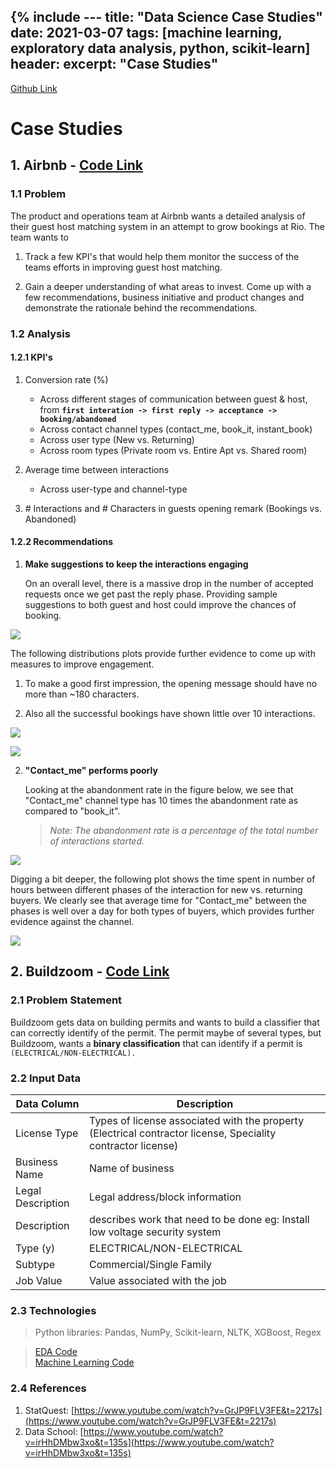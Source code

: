 {% include ---
title: "Data Science Case Studies"
date: 2021-03-07
tags: [machine learning, exploratory data analysis, python, scikit-learn]
header:
excerpt: "Case Studies"
---

<a href="https://github.com/NikhilSawal/data_science_case_studies" target="_blank">Github Link</a>

# Case Studies

## 1. Airbnb - [Code Link](https://github.com/NikhilSawal/data_science_case_studies/tree/master/airbnb/plots)

### 1.1 Problem
The product and operations team at Airbnb wants a detailed analysis of their guest host matching system in an attempt to grow bookings at Rio. The team wants to
1. Track a few KPI's that would help them monitor the success of the teams efforts in improving guest host matching.

2. Gain a deeper understanding of what areas to invest. Come up with a few recommendations, business initiative and product changes and demonstrate the rationale behind the recommendations.

### 1.2 Analysis

#### 1.2.1 KPI's

1. Conversion rate (%)

   * Across different stages of communication between guest & host, from **`first interation -> first reply -> acceptance -> booking/abandoned`**
   * Across contact channel types (contact_me, book_it, instant_book)
   * Across user type (New vs. Returning)
   * Across room types (Private room vs. Entire Apt vs. Shared room)


2. Average time between interactions

    * Across user-type and channel-type


3. \# Interactions and # Characters in guests opening remark (Bookings vs. Abandoned)

#### 1.2.2 Recommendations

1. **Make suggestions to keep the interactions engaging**

    On an overall level, there is a massive drop in the number of accepted requests once we get past the reply phase. Providing sample suggestions to both guest and host could improve the chances of booking.

![](/images/conversion_over_time.png)

The following distributions plots provide further evidence to come up with measures to improve engagement.
1. To make a good first impression, the opening message should have no more than ~180 characters.

2. Also all the successful bookings have shown little over 10 interactions.

![](/images/first_inter_length_dist.png)

![](/images/count_interaction_dist.png)

2. **"Contact_me" performs poorly**

    Looking at the abandonment rate in the figure below, we see that "Contact_me" channel type has 10 times the abandonment rate as compared to "book_it".

    >*Note: The abandonment rate is a percentage of the total number of interactions started.*


![](/images/contact_channel_aban_conv_rate.png)


Digging a bit deeper, the following plot shows the time spent in number of hours between different phases of the interaction for new vs. returning buyers. We clearly see that average time for "Contact_me" between the phases is well over a day for both types of buyers, which provides further evidence against the channel.


![](/images/time_spent_contact_me.png)  

## 2. Buildzoom - [Code Link](https://github.com/NikhilSawal/data_science_case_studies/tree/master/buildzoom)



### 2.1 Problem Statement

Buildzoom gets data on building permits and wants to build a classifier that can correctly identify of the permit. The permit maybe of several types, but Buildzoom, wants a **binary classification** that can identify if a permit is ```(ELECTRICAL/NON-ELECTRICAL).```

### 2.2 Input Data
| Data Column | Description |
| ----------- | ----------- |
| License Type | Types of license associated with the property (Electrical contractor license, Speciality contractor license) |
| Business Name | Name of business |
| Legal Description | Legal address/block information |
| Description | describes work that need to be done eg: Install low voltage security system |
| Type (y) | ELECTRICAL/NON-ELECTRICAL |
| Subtype | Commercial/Single Family |
| Job Value | Value associated with the job |

### 2.3 Technologies
> Python libraries: Pandas, NumPy, Scikit-learn, NLTK, XGBoost, Regex

> [EDA Code](https://github.com/NikhilSawal/data_science_case_studies/tree/master/buildzoom)  
> [Machine Learning Code](https://github.com/NikhilSawal/data_science_case_studies/blob/master/buildzoom/solution.ipynb)

### 2.4 References
1. StatQuest: [https://www.youtube.com/watch?v=GrJP9FLV3FE&t=2217s](https://www.youtube.com/watch?v=GrJP9FLV3FE&t=2217s)
2. Data School: [https://www.youtube.com/watch?v=irHhDMbw3xo&t=135s](https://www.youtube.com/watch?v=irHhDMbw3xo&t=135s)
